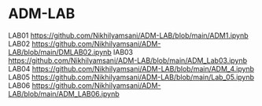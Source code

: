 # ADM-LAB
LAB01 https://github.com/Nikhilyamsani/ADM-LAB/blob/main/ADM1.ipynb
LAB02 https://github.com/Nikhilyamsani/ADM-LAB/blob/main/DMLAB02.ipynb
lAB03 https://github.com/Nikhilyamsani/ADM-LAB/blob/main/ADM_Lab03.ipynb
LAB04 https://github.com/Nikhilyamsani/ADM-LAB/blob/main/ADM_4.ipynb
LAB05 https://github.com/Nikhilyamsani/ADM-LAB/blob/main/Lab_05.ipynb
LAB06 https://github.com/Nikhilyamsani/ADM-LAB/blob/main/ADM_LAB06.ipynb

